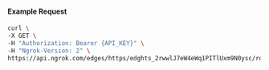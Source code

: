 <!-- Code generated for API Clients. DO NOT EDIT. -->

#### Example Request

```bash
curl \
-X GET \
-H "Authorization: Bearer {API_KEY}" \
-H "Ngrok-Version: 2" \
https://api.ngrok.com/edges/https/edghts_2rwwlJ7eW4eWq1PITlUxm9N0ysc/routes/edghtsrt_2rwwlIXwl0VXBrg5k7egYYkzFdd/compression
```
